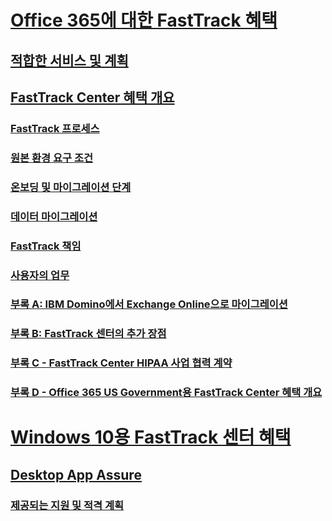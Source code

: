 # [Office 365에 대한 FastTrack 혜택](O365-fasttrack-benefit-for-office-365.md)
## [적합한 서비스 및 계획](O365-eligible-services-and-plans.md)
## [FastTrack Center 혜택 개요](O365-fasttrack-benefit-overview.md)
### [FastTrack 프로세스](O365-fasttrack-process.md)
### [원본 환경 요구 조건](O365-source-environment-expectations.md)
### [온보딩 및 마이그레이션 단계](O365-onboarding-and-migration.md)
### [데이터 마이그레이션](O365-data-migration.md)
### [FastTrack 책임](O365-fasttrack-responsibilities.md)
### [사용자의 업무](O365-your-responsibilities.md)
### [부록 A: IBM Domino에서 Exchange Online으로 마이그레이션](O365-from-ibm-domino-to-exchange-online.md)
### [부록 B: FastTrack 센터의 추가 장점](O365-fasttrack-additional-benefits.md)
### [부록 C - FastTrack Center HIPAA 사업 협력 계약](O365-hipaa-business-associate-agreement.md)
### [부록 D - Office 365 US Government용 FastTrack Center 혜택 개요](US-Gov-appendix-overview.md)
# [Windows 10용 FastTrack 센터 혜택](Win-10-fasttrack-benefit-for-Windows-10.md)
## [Desktop App Assure](Win-10-desktop-app-assure.md)
### [제공되는 지원 및 적격 계획](Win-10-daa-assistance-offered-and-plans.md)